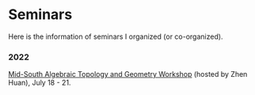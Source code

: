 # Seminars

Here is the information of seminars I organized (or co-organized).

### 2022
[Mid-South Algebraic Topology and Geometry Workshop](https://msatg.github.io/msatg2022/) (hosted by Zhen Huan), July 18 - 21.
